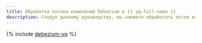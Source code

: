 ```yaml
---
title: Обработка потока изменений Debezium в {{ yq-full-name }}
description: Следуя данному руководству, вы сможете обработать поток изменений Debezium.
---
```


{% include [debezium-yq](../../_tutorials/dataplatform/debezium-yq.md) %}
